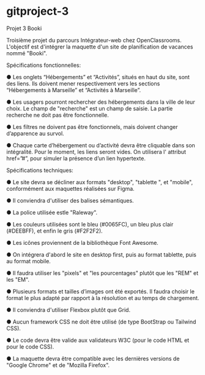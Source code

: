 # gitproject-3

Projet 3 Booki

Troisième projet du parcours Intégrateur-web chez OpenClassrooms. 
L'objectif est d'intégrer la maquette d'un site de planification de vacances nommé "Booki".

Spécifications fonctionnelles:


● Les onglets “Hébergements” et “Activités”, situés en haut du site, sont des liens.
Ils doivent mener respectivement vers les sections “Hébergements à Marseille” et “Activités à Marseille”.

● Les usagers pourront rechercher des hébergements dans la ville de leur choix. Le champ de "recherche" est un champ de saisie. 
La partie recherche ne doit pas être fonctionnelle.

● Les filtres ne doivent pas être fonctionnels, mais doivent changer d’apparence au survol.

● Chaque carte d’hébergement ou d’activité devra être cliquable dans son intégralité. Pour le moment, les liens seront vides. 
On utilisera l' attribut href=”#”, pour simuler la présence d’un lien hypertexte.



Spécifications techniques:


● Le site devra se décliner aux formats "desktop", "tablette ", et "mobile", conformément aux maquettes réalisées sur Figma.

● Il conviendra d'utiliser des balises sémantiques.

● La police utilisée estle "Raleway".

● Les couleurs utilisées sont le bleu (#0065FC), un bleu plus clair (#DEEBFF), et enfin le gris (#F2F2F2).

● Les icônes proviennent de la bibliothèque Font Awesome.

● On intégrera d'abord le site en desktop first, puis au format tablette, puis au format mobile. 

● Il faudra utiliser les "pixels" et "les pourcentages" plutôt que les "REM" et les "EM".

● Plusieurs formats et tailles d’images ont été exportés. Il faudra choisir le format le plus adapté par rapport à la résolution et au temps de chargement.

● Il conviendra d'utiliser Flexbox plutôt que Grid.

● Aucun framework CSS ne doit être utilisé (de type BootStrap ou Tailwind CSS).

● Le code devra être valide aux validateurs W3C (pour le code HTML et pour le code CSS).

● La maquette devra être compatible avec les dernières versions de "Google Chrome" et de "Mozilla Firefox".

